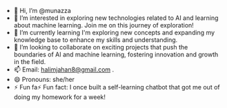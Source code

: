 - 👋 Hi, I’m @munazza
- 👀 I’m interested in exploring new technologies related to AI and learning about machine learning. Join me on this journey of exploration!
- 🌱 I’m currently learning I'm exploring new concepts and expanding my knowledge base to enhance my skills and understanding.
- 💞️ I’m looking to collaborate on exciting projects that push the boundaries of AI and machine learning,
    fostering innovation and growth in the field.
- 📫 Email: halimjahan8@gmail.com . 
- 😄 Pronouns: she/her
- ⚡ Fun fa⚡ Fun fact: I once built a self-learning chatbot that got me out of doing my homework for a week!

<!---
munazza is a ✨ special ✨ repository because its `README.md` (this file) appears on your GitHub profile.
You can click the Preview link to take a look at your changes.
--->
